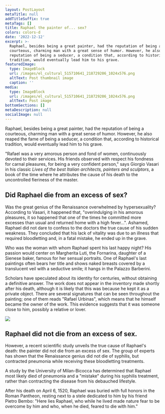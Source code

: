 ```yaml
---
layout: PostLayout
metaTitle: null
addTitleSuffix: true
metaTags: []
title: Raphael the painter of... sex?
colors: colors-d
date: '2022-12-12'
excerpt: >-
  Raphael, besides being a great painter, had the reputation of being a
  courteous, charming man with a great sense of humor. However, he also had the
  reputation of being a seducer, a condition that, according to historical
  tradition, would eventually lead him to his grave.
featuredImage:
  type: ImageBlock
  url: /images/el_cultural_515710641_218729206_1024x576.png
  altText: Post thumbnail image
  caption: ''
media:
  type: ImageBlock
  url: /images/el_cultural_515710641_218729206_1024x576.png
  altText: Post image
bottomSections: []
metaDescription: null
socialImage: null
---
```

Raphael, besides being a great painter, had the reputation of being a courteous, charming man with a great sense of humor. However, he also reaped the fame of being a seducer, a condition that, according to historical tradition, would eventually lead him to his grave.

"Rafael was a very amorous person and fond of women, continuously devoted to their services. His friends observed with respect his fondness for carnal pleasures, for being a very confident person," says Giorgio Vasari in his classic *Lives of the best Italian architects, painters and sculptors*, a book of the time where he attributes the cause of his death to the uncontrolled fieriness of the master.

## Did Raphael die from an excess of sex?

Was the great genius of the Renaissance overwhelmed by hypersexuality? According to Vasari, it happened that, "overindulging in his amorous pleasures, it so happened that one of the times he committed more excesses than usual and returned home with a high fever...". Ashamed, Raphael did not dare to confess to the doctors the true cause of his sudden weakness. They concluded that his lack of vitality was due to an illness that required bloodletting and, in a fatal mistake, he ended up in the grave.

Who was the woman with whom Raphael spent his last happy night? His passion would center on Margherita Luti, the Fornarina, daughter of a Sienese baker, famous for her sensual portraits. One of Raphael's last paintings often bears her title and shows naked breasts covered by a translucent veil with a seductive smile; it hangs in the Palazzo Barberini.

Scholars have speculated about its identity for centuries, without obtaining a definitive answer. The work does not appear in the inventory made shortly after his death, although it is likely that this was because he kept it as a private object. There are several signatures that can be seen throughout the painting; one of them reads "Rafael Urbinas", which means that he himself became the owner of the work. This evidence suggests that it was someone close to him, possibly a relative or lover.

![](https://upload.wikimedia.org/wikipedia/commons/5/5e/La_Fornarina%2C_por_Rafael.jpg)

## Raphael did not die from an excess of sex.

However, a recent scientific study unveils the true cause of Raphael's death: the painter did not die from an excess of sex. The group of experts has shown that the Renaissance genius did not die of syphilis, but contracted pneumonia while receiving these bloodletting treatments.

A study by the University of Milan-Bicocca has determined that Raphael most likely died of pneumonia and a "mistake" during his syphilis treatment, rather than contracting the disease from his debauched lifestyle.

After his death on April 6, 1520, Raphael was buried with full honors in the Roman Pantheon, resting next to a stele dedicated to him by his friend Pietro Bembo: "Here lies Raphael, who while he lived made nature fear to be overcome by him and who, when he died, feared to die with him."


